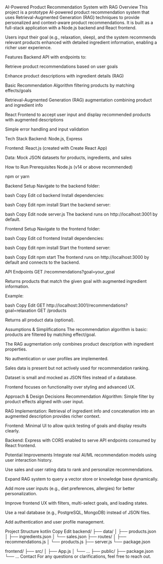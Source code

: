 AI-Powered Product Recommendation System with RAG
Overview
This project is a prototype AI-powered product recommendation system that uses Retrieval-Augmented Generation (RAG) techniques to provide personalized and context-aware product recommendations. It is built as a full-stack application with a Node.js backend and React frontend.

Users input their goal (e.g., relaxation, sleep), and the system recommends relevant products enhanced with detailed ingredient information, enabling a richer user experience.

Features
Backend API with endpoints to:

Retrieve product recommendations based on user goals

Enhance product descriptions with ingredient details (RAG)

Basic Recommendation Algorithm filtering products by matching effects/goals

Retrieval-Augmented Generation (RAG) augmentation combining product and ingredient info

React Frontend to accept user input and display recommended products with augmented descriptions

Simple error handling and input validation

Tech Stack
Backend: Node.js, Express

Frontend: React.js (created with Create React App)

Data: Mock JSON datasets for products, ingredients, and sales

How to Run
Prerequisites
Node.js (v14 or above recommended)

npm or yarn

Backend Setup
Navigate to the backend folder:

bash
Copy
Edit
cd backend
Install dependencies:

bash
Copy
Edit
npm install
Start the backend server:

bash
Copy
Edit
node server.js
The backend runs on http://localhost:3001 by default.

Frontend Setup
Navigate to the frontend folder:

bash
Copy
Edit
cd frontend
Install dependencies:

bash
Copy
Edit
npm install
Start the frontend server:

bash
Copy
Edit
npm start
The frontend runs on http://localhost:3000 by default and connects to the backend.

API Endpoints
GET /recommendations?goal=your_goal

Returns products that match the given goal with augmented ingredient information.

Example:

bash
Copy
Edit
GET http://localhost:3001/recommendations?goal=relaxation
GET /products

Returns all product data (optional).

Assumptions & Simplifications
The recommendation algorithm is basic: products are filtered by matching effect/goal.

The RAG augmentation only combines product description with ingredient properties.

No authentication or user profiles are implemented.

Sales data is present but not actively used for recommendation ranking.

Dataset is small and mocked as JSON files instead of a database.

Frontend focuses on functionality over styling and advanced UX.

Approach & Design Decisions
Recommendation Algorithm: Simple filter by product effects aligned with user input.

RAG Implementation: Retrieval of ingredient info and concatenation into an augmented description provides richer context.

Frontend: Minimal UI to allow quick testing of goals and display results clearly.

Backend: Express with CORS enabled to serve API endpoints consumed by React frontend.

Potential Improvements
Integrate real AI/ML recommendation models using user interaction history.

Use sales and user rating data to rank and personalize recommendations.

Expand RAG system to query a vector store or knowledge base dynamically.

Add more user inputs (e.g., diet preferences, allergies) for better personalization.

Improve frontend UX with filters, multi-select goals, and loading states.

Use a real database (e.g., PostgreSQL, MongoDB) instead of JSON files.

Add authentication and user profile management.

Project Structure
kotlin
Copy
Edit
backend/
  ├── data/
  │    ├── products.json
  │    ├── ingredients.json
  │    └── sales.json
  ├── routes/
  │    ├── recommendations.js
  │    └── products.js
  ├── server.js
  └── package.json

frontend/
  ├── src/
  │    ├── App.js
  │    └── ...
  ├── public/
  ├── package.json
  └── ...
Contact
For any questions or clarifications, feel free to reach out.


